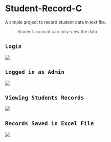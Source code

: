 # Student-Record-C

A simple project to record student data in text file.

>Student account can only view the data.
## `Login`
<img src="ScreenShot/Home.JPG">

## `Logged in as Admin`
<img src="ScreenShot/AdminFunction.JPG">

## `Viewing Students Records`
<img src="ScreenShot/ViewData.JPG">

## ``Records Saved in Excel File``
<img src="ScreenShot/ViewExcel.JPG">
